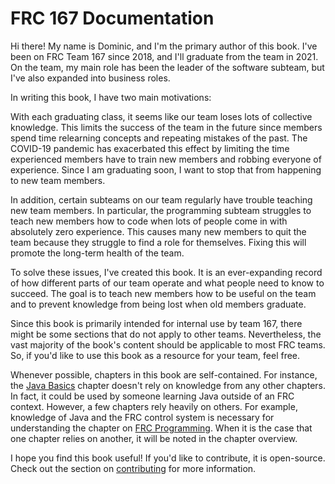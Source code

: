 # FRC 167 Documentation

Hi there! My name is Dominic, and I'm the primary author of this book. I've been on FRC Team 167 since 2018, and I'll graduate from the team in 2021. On the team, my main role has been the leader of the software subteam, but I've also expanded into business roles.

In writing this book, I have two main motivations:

With each graduating class, it seems like our team loses lots of collective knowledge. This limits the success of the team in the future since members spend time relearning concepts and repeating mistakes of the past. The COVID-19 pandemic has exacerbated this effect by limiting the time experienced members have to train new members and robbing everyone of experience. Since I am graduating soon, I want to stop that from happening to new team members.

In addition, certain subteams on our team regularly have trouble teaching new team members. In particular, the programming subteam struggles to teach new members how to code when lots of people come in with absolutely zero experience. This causes many new members to quit the team because they struggle to find a role for themselves. Fixing this will promote the long-term health of the team.

To solve these issues, I've created this book. It is an ever-expanding record of how different parts of our team operate and what people need to know to succeed. The goal is to teach new members how to be useful on the team and to prevent knowledge from being lost when old members graduate.

Since this book is primarily intended for internal use by team 167, there might be some sections that do not apply to other teams. Nevertheless, the vast majority of the book's content should be applicable to most FRC teams. So, if you'd like to use this book as a resource for your team, feel free.

Whenever possible, chapters in this book are self-contained. For instance, the [Java Basics](chapter-01-java-basics/00-overview-java-basics.md) chapter doesn't rely on knowledge from any other chapters. In fact, it could be used by someone learning Java outside of an FRC context. However, a few chapters rely heavily on others. For example, knowledge of Java and the FRC control system is necessary for understanding the chapter on [FRC Programming](). When it is the case that one chapter relies on another, it will be noted in the chapter overview.

I hope you find this book useful! If you'd like to contribute, it is open-source. Check out the section on [contributing](contribute.md) for more information.
